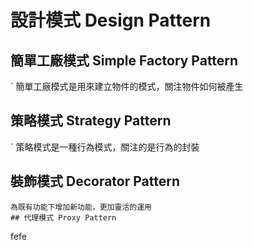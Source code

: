 # 設計模式 Design Pattern
## 簡單工廠模式 Simple Factory Pattern
` 簡單工廠模式是用來建立物件的模式，關注物件如何被產生
## 策略模式 Strategy Pattern
` 策略模式是一種行為模式，關注的是行為的封裝
## 裝飾模式 Decorator Pattern
```
為既有功能下增加新功能，更加靈活的運用
## 代理模式 Proxy Pattern
```
fefe
